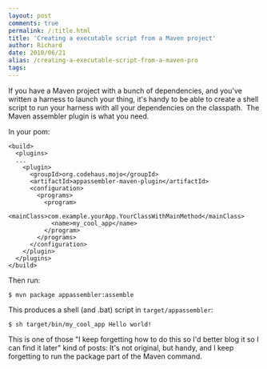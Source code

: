 ```yaml
---
layout: post
comments: true
permalink: /:title.html
title: 'Creating a executable script from a Maven project'
author: Richard
date: 2010/06/21
alias: /creating-a-executable-script-from-a-maven-pro
tags:
---
```


If you have a Maven project with a bunch of dependencies, and you've
written a harness to launch your thing, it's handy to be able to create
a shell script to run your harness with all your dependencies on the
classpath.  The Maven assembler plugin is what you need.

In your pom:

    <build>  
      <plugins>    
      ...     
        <plugin>    
          <groupId>org.codehaus.mojo</groupId>    
          <artifactId>appassembler-maven-plugin</artifactId>    
          <configuration>
            <programs>         
              <program>            
                <mainClass>com.example.yourApp.YourClassWithMainMethod</mainClass>
                <name>my_cool_app</name>         
              </program>       
            </programs>     
          </configuration>    
        </plugin>   
      </plugins> 
    </build>

Then run:

    $ mvn package appassembler:assemble

This produces a shell (and .bat) script in `target/appassembler`:
 
    $ sh target/bin/my_cool_app Hello world!

This is one of those "I keep forgetting how to do this so I'd better
blog it so I can find it later" kind of posts: It's not original, but
handy, and I keep forgetting to run the package part of the Maven
command.
